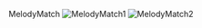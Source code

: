 MelodyMatch
![MelodyMatch1](https://github.com/ricecc/MelodyMatch/assets/93139711/5763dcd1-7fff-4299-9a91-840b382083a8)
![MelodyMatch2](https://github.com/ricecc/MelodyMatch/assets/93139711/b553d91b-234b-438a-ba4a-3d0162734896)
